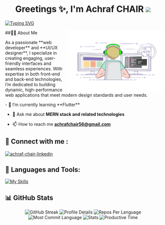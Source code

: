 <h1 align="center">Greetings ✨, I'm Achraf CHAIR <img src="https://media.giphy.com/media/hvRJCLFzcasrR4ia7z/giphy.gif" width="35"></h1>

<span align="center">  
  <a href="https://git.io/typing-svg">
    <img src="https://readme-typing-svg.demolab.com?font=Ubuntu&pause=1000&width=435&lines=Front-End+Developer;BacK-End+Developer;Full-Stack+Web+Developer;" alt="Typing SVG">
  </a>
</span>


##🙋‍♂ About Me
<img align="right" alt="Coding" width="300" height="200" src="https://raw.githubusercontent.com/devSouvik/devSouvik/master/gif3.gif">


<p width="200" >As a passionate **web developer** and **UI/UX designer**, I specialize in creating engaging, user-friendly interfaces and seamless experiences. With expertise in both front-end and back-end technologies, I’m dedicated to building dynamic, high-performance web applications that meet modern design standards and user needs.
</p>
- 🌱 I’m currently learning **Flutter**

- 💬 Ask me about **MERN stack and related technologies**

- 📫 How to reach me **achrafchair56@gmail.com**

<h2 dir="auto">  
📱 Connect with me :
</h2>

<p align="left">
  <a href="https://www.linkedin.com/in/achraf-chair-2267402b3/" target="blank">
    <img align="center" src="https://raw.githubusercontent.com/rahuldkjain/github-profile-readme-generator/master/src/images/icons/Social/linked-in-alt.svg" alt="achraf-chair-linkedin" height="30" width="40" />
  </a>
</p>

<h2 align="left">🚀 Languages and Tools:</h2>
<p align="center">
  
  [![My Skills](https://skillicons.dev/icons?i=github,git,html,css,js,ts,react,redux,nextjs,vue,vuetify,tailwind,bootstrap,nodejs,express,mongodb,mysql,docker,postman,npm,vite,vercel,flutter,wordpress,materialui,figma,vscode,stackoverflow,&perline=12)](https://skillicons.dev)
</p>


<h2 align="left">📊 GitHub Stats</h2>
<div align="center">
  <img src="https://github-readme-streak-stats.herokuapp.com?user=achrafdevl&theme=algolia&hide_border=true&border_radius=4&card_width=684" alt="GitHub Streak">
  <img src="http://github-profile-summary-cards.vercel.app/api/cards/profile-details?username=achrafdevl&theme=algolia" alt="Profile Details">
  <img src="http://github-profile-summary-cards.vercel.app/api/cards/repos-per-language?username=achrafdevl&theme=algolia" alt="Repos Per Language">
  <img src="http://github-profile-summary-cards.vercel.app/api/cards/most-commit-language?username=achrafdevl&theme=algolia" alt="Most Commit Language">
  <img src="http://github-profile-summary-cards.vercel.app/api/cards/stats?username=achrafdevl&theme=algolia" alt="Stats">
  <img src="http://github-profile-summary-cards.vercel.app/api/cards/productive-time?username=achrafdevl&theme=algolia&utcOffset=8" alt="Productive Time">
</div>
